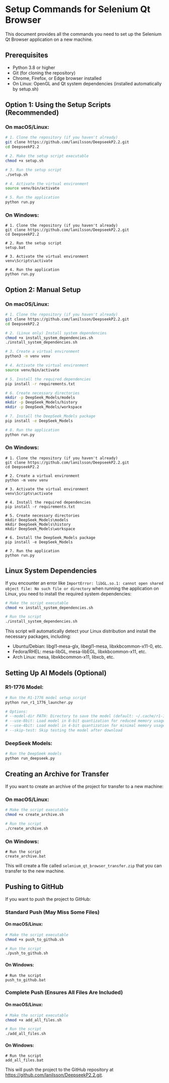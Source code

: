 # Setup Commands for Selenium Qt Browser

This document provides all the commands you need to set up the Selenium Qt Browser application on a new machine.

## Prerequisites

- Python 3.8 or higher
- Git (for cloning the repository)
- Chrome, Firefox, or Edge browser installed
- On Linux: OpenGL and Qt system dependencies (installed automatically by setup.sh)

## Option 1: Using the Setup Scripts (Recommended)

### On macOS/Linux:

```bash
# 1. Clone the repository (if you haven't already)
git clone https://github.com/lanilsson/DeepseekP2.2.git
cd DeepseekP2.2

# 2. Make the setup script executable
chmod +x setup.sh

# 3. Run the setup script
./setup.sh

# 4. Activate the virtual environment
source venv/bin/activate

# 5. Run the application
python run.py
```

### On Windows:

```batch
# 1. Clone the repository (if you haven't already)
git clone https://github.com/lanilsson/DeepseekP2.2.git
cd DeepseekP2.2

# 2. Run the setup script
setup.bat

# 3. Activate the virtual environment
venv\Scripts\activate

# 4. Run the application
python run.py
```

## Option 2: Manual Setup

### On macOS/Linux:

```bash
# 1. Clone the repository (if you haven't already)
git clone https://github.com/lanilsson/DeepseekP2.2.git
cd DeepseekP2.2

# 2. (Linux only) Install system dependencies
chmod +x install_system_dependencies.sh
./install_system_dependencies.sh

# 3. Create a virtual environment
python3 -m venv venv

# 4. Activate the virtual environment
source venv/bin/activate

# 5. Install the required dependencies
pip install -r requirements.txt

# 6. Create necessary directories
mkdir -p DeepSeek_Models/models
mkdir -p DeepSeek_Models/history
mkdir -p DeepSeek_Models/workspace

# 7. Install the DeepSeek_Models package
pip install -e DeepSeek_Models

# 8. Run the application
python run.py
```

### On Windows:

```batch
# 1. Clone the repository (if you haven't already)
git clone https://github.com/lanilsson/DeepseekP2.2.git
cd DeepseekP2.2

# 2. Create a virtual environment
python -m venv venv

# 3. Activate the virtual environment
venv\Scripts\activate

# 4. Install the required dependencies
pip install -r requirements.txt

# 5. Create necessary directories
mkdir DeepSeek_Models\models
mkdir DeepSeek_Models\history
mkdir DeepSeek_Models\workspace

# 6. Install the DeepSeek_Models package
pip install -e DeepSeek_Models

# 7. Run the application
python run.py
```

## Linux System Dependencies

If you encounter an error like `ImportError: libGL.so.1: cannot open shared object file: No such file or directory` when running the application on Linux, you need to install the required system dependencies:

```bash
# Make the script executable
chmod +x install_system_dependencies.sh

# Run the script
./install_system_dependencies.sh
```

This script will automatically detect your Linux distribution and install the necessary packages, including:

- Ubuntu/Debian: libgl1-mesa-glx, libegl1-mesa, libxkbcommon-x11-0, etc.
- Fedora/RHEL: mesa-libGL, mesa-libEGL, libxkbcommon-x11, etc.
- Arch Linux: mesa, libxkbcommon-x11, libxcb, etc.

## Setting Up AI Models (Optional)

### R1-1776 Model:

```bash
# Run the R1-1776 model setup script
python run_r1_1776_launcher.py

# Options:
# --model-dir PATH: Directory to save the model (default: ~/.cache/r1-1776)
# --use-8bit: Load model in 8-bit quantization for reduced memory usage
# --use-4bit: Load model in 4-bit quantization for minimal memory usage
# --skip-test: Skip testing the model after download
```

### DeepSeek Models:

```bash
# Run the DeepSeek models
python run_deepseek.py
```

## Creating an Archive for Transfer

If you want to create an archive of the project for transfer to a new machine:

### On macOS/Linux:

```bash
# Make the script executable
chmod +x create_archive.sh

# Run the script
./create_archive.sh
```

### On Windows:

```batch
# Run the script
create_archive.bat
```

This will create a file called `selenium_qt_browser_transfer.zip` that you can transfer to the new machine.

## Pushing to GitHub

If you want to push the project to GitHub:

### Standard Push (May Miss Some Files)

#### On macOS/Linux:

```bash
# Make the script executable
chmod +x push_to_github.sh

# Run the script
./push_to_github.sh
```

#### On Windows:

```batch
# Run the script
push_to_github.bat
```

### Complete Push (Ensures All Files Are Included)

#### On macOS/Linux:

```bash
# Make the script executable
chmod +x add_all_files.sh

# Run the script
./add_all_files.sh
```

#### On Windows:

```batch
# Run the script
add_all_files.bat
```

This will push the project to the GitHub repository at https://github.com/lanilsson/DeepseekP2.2.git.